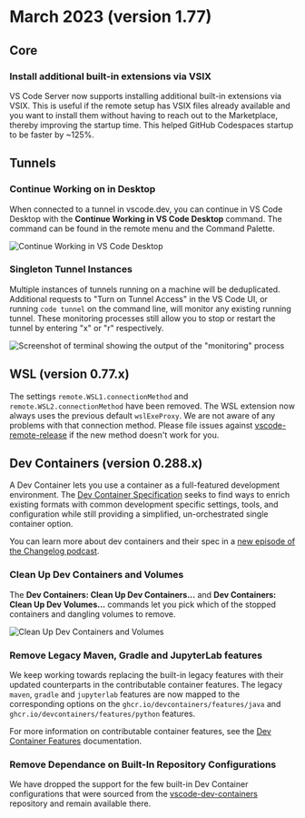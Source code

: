 # March 2023 (version 1.77)

## Core

### Install additional built-in extensions via VSIX

VS Code Server now supports installing additional built-in extensions via VSIX. This is useful if the remote setup has VSIX files already available and you want to install them without having to reach out to the Marketplace, thereby improving the startup time. This helped GitHub Codespaces startup to be faster by ~125%.

## Tunnels

### Continue Working on in Desktop

When connected to a tunnel in vscode.dev, you can continue in VS Code Desktop with the **Continue Working in VS Code Desktop** command. The command can be found in the remote menu and the Command Palette.

![Continue Working in VS Code Desktop](images/1_77/tunnel-open-in-desktop.png)

### Singleton Tunnel Instances

Multiple instances of tunnels running on a machine will be deduplicated. Additional requests to "Turn on Tunnel Access" in the VS Code UI, or running `code tunnel` on the command line, will monitor any existing running tunnel. These monitoring processes still allow you to stop or restart the tunnel by entering "x" or "r" respectively.

![Screenshot of terminal showing the output of the "monitoring" process](images/1_77/remote-tunnel-singleton.png)

## WSL (version 0.77.x)

The settings `remote.WSL1.connectionMethod` and `remote.WSL2.connectionMethod` have been removed. The WSL extension now always uses the previous default `wslExeProxy`. We are not aware of any problems with that connection method. Please file issues against [vscode-remote-release](https://github.com/microsoft/vscode-remote-release/issues) if the new method doesn't work for you.

## Dev Containers (version 0.288.x)

A Dev Container lets you use a container as a full-featured development environment. The [Dev Container Specification](https://containers.dev/) seeks to find ways to enrich existing formats with common development specific settings, tools, and configuration while still providing a simplified, un-orchestrated single container option.

You can learn more about dev containers and their spec in a [new episode of the Changelog podcast](https://changelog.com/podcast/529).

### Clean Up Dev Containers and Volumes

The **Dev Containers: Clean Up Dev Containers...** and **Dev Containers: Clean Up Dev Volumes...** commands let you pick which of the stopped containers and dangling volumes to remove.

![Clean Up Dev Containers and Volumes](images/1_77/clean-up-containers-and-volumes.png)

### Remove Legacy Maven, Gradle and JupyterLab features

We keep working towards replacing the built-in legacy features with their updated counterparts in the contributable container features. The legacy `maven`, `gradle` and `jupyterlab` features are now mapped to the corresponding options on the `ghcr.io/devcontainers/features/java` and `ghcr.io/devcontainers/features/python` features.

For more information on contributable container features, see the [Dev Container Features](https://containers.dev/implementors/features) documentation.

### Remove Dependance on Built-In Repository Configurations

We have dropped the support for the few built-in Dev Container configurations that were sourced from the [vscode-dev-containers](https://github.com/microsoft/vscode-dev-containers/tree/main/repository-containers/github.com) repository and remain available there.
